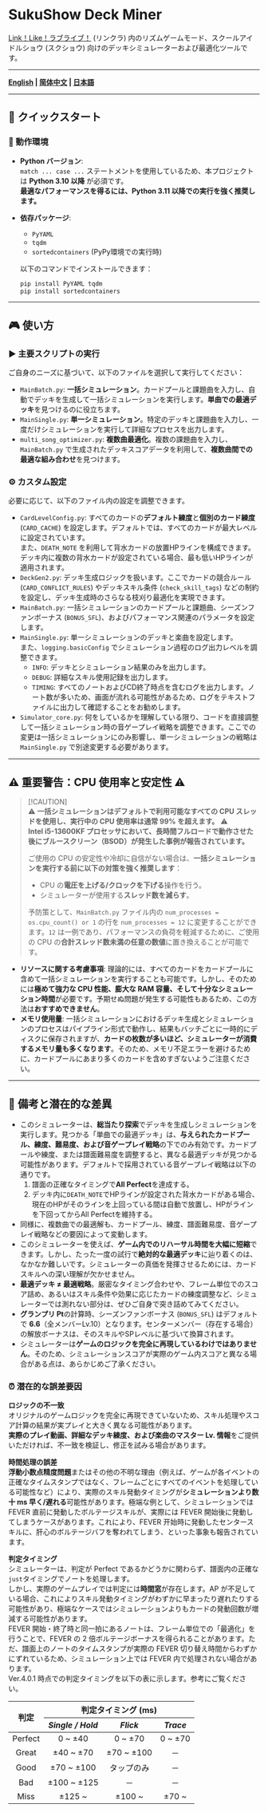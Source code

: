 # SukuShow Deck Miner

[
Link！Like！ラブライブ！](https://www.lovelive-anime.jp/hasunosora/system/) (リンクラ) 内のリズムゲームモード、スクールアイドルショウ (スクショウ) 向けのデッキシミュレーターおよび最適化ツールです。

---

**[English](README.md) | [简体中文](README_zh-cn.md) | [日本語](README_ja-jp.md)**

---

## 🚀 クイックスタート

### 🛞 動作環境

- **Python バージョン**:  
  `match ... case ...` ステートメントを使用しているため、本プロジェクトは **Python 3.10 以降** が必須です。  
  **最適なパフォーマンスを得るには、Python 3.11 以降での実行を強く推奨します。**

- **依存パッケージ**:  

  - `PyYAML`
  - `tqdm`
  - `sortedcontainers` (PyPy環境での実行時)

  以下のコマンドでインストールできます：

  ```bash
  pip install PyYAML tqdm
  pip install sortedcontainers
  ```

---

## 🎮 使い方

### ▶ 主要スクリプトの実行

ご自身のニーズに基づいて、以下のファイルを選択して実行してください：

- `MainBatch.py`: **一括シミュレーション**。カードプールと課題曲を入力し、自動でデッキを生成して一括シミュレーションを実行します。**単曲での最適デッキ**を見つけるのに役立ちます。
- `MainSingle.py`: **単一シミュレーション**。特定のデッキと課題曲を入力し、一度だけシミュレーションを実行して詳細なプロセスを出力します。
- `multi_song_optimizer.py`: **複数曲最適化**。複数の課題曲を入力し、`MainBatch.py` で生成されたデッキスコアデータを利用して、**複数曲間での最適な組み合わせ**を見つけます。

### ⚙ カスタム設定

必要に応じて、以下のファイル内の設定を調整できます。

- `CardLevelConfig.py`: すべてのカードの**デフォルト練度**と**個別のカード練度** (`CARD_CACHE`) を設定します。デフォルトでは、すべてのカードが最大レベルに設定されています。  
また、`DEATH_NOTE` を利用して背水カードの放置HPラインを構成できます。デッキ内に複数の背水カードが設定されている場合、最も低いHPラインが適用されます。
- `DeckGen2.py`: デッキ生成ロジックを扱います。ここでカードの競合ルール (`CARD_CONFLICT_RULES`) やデッキスキル条件 (`check_skill_tags`) などの制約を設定し、デッキ生成時のさらなる枝刈り最適化を実現できます。
- `MainBatch.py`: 一括シミュレーションのカードプールと課題曲、シーズンファンボーナス (`BONUS_SFL`)、およびパフォーマンス関連のパラメータを設定します。
- `MainSingle.py`: 単一シミュレーションのデッキと楽曲を設定します。  
また、`logging.basicConfig` でシミュレーション過程のログ出力レベルを調整できます。
    - `INFO`: デッキとシミュレーション結果のみを出力します。
    - `DEBUG`: 詳細なスキル使用記録を出力します。
    - `TIMING`: すべてのノートおよびCD終了時点を含むログを出力します。ノート数が多いため、画面が流れる可能性があるため、ログをテキストファイルに出力して確認することをお勧めします。
- `Simulator_core.py`: 何をしているかを理解している限り、コードを直接調整して一括シミュレーション時の音ゲープレイ戦略を調整できます。ここでの変更は一括シミュレーションにのみ影響し、単一シミュレーションの戦略は `MainSingle.py` で別途変更する必要があります。

---

## ⚠️ **重要警告：CPU 使用率と安定性** ⚠️

> [\!CAUTION]  
> ⚠ **一括シミュレーションはデフォルトで利用可能なすべての CPU スレッドを使用し、実行中の CPU 使用率は通常 99% を超えます。** ⚠  
> **Intel i5-13600KF プロセッサにおいて、長時間フルロードで動作させた後にブルースクリーン（BSOD）が発生した事例が報告されています。**
>
> ご使用の CPU の安定性や冷却に自信がない場合は、**一括シミュレーションを実行する前に以下の対策を強く推奨します**：
>
> - CPU の**電圧を上げる/クロックを下げる**操作を行う。  
> - シミュレーターが使用する**スレッド数を減らす**。 
>
> 予防策として、`MainBatch.py` ファイル内の `num_processes = os.cpu_count() or 1` の行を `num_processes = 12` に変更することができます。`12` は一例であり、パフォーマンスの負荷を軽減するために、ご使用の CPU の**合計スレッド数未満の任意の数値**に置き換えることが可能です。

- **リソースに関する考慮事項**: 理論的には、すべてのカードをカードプールに含めて一括シミュレーションを実行することも可能です。しかし、そのためには**極めて強力な CPU 性能、膨大な RAM 容量、そして十分なシミュレーション時間**が必要です。予期せぬ問題が発生する可能性もあるため、この方法は**おすすめできません**。
- **メモリ使用量**: 一括シミュレーションにおけるデッキ生成とシミュレーションのプロセスはパイプライン形式で動作し、結果もバッチごとに一時的にディスクに保存されますが、**カードの枚数が多いほど、シミュレーターが消費するメモリ量も多くなります**。そのため、メモリ不足エラーを避けるために、カードプールにあまり多くのカードを含めすぎないようご注意ください。

---

## 📝 備考と潜在的な差異

- このシミュレーターは、**総当たり探索**でデッキを生成しシミュレーションを実行します。見つかる「単曲での最適デッキ」は、**与えられたカードプール、練度、難易度、および音ゲープレイ戦略**の下でのみ有効です。カードプールや練度、または譜面難易度を調整すると、異なる最適デッキが見つかる可能性があります。デフォルトで採用されている音ゲープレイ戦略は以下の通りです。
  1.  譜面の正確なタイミングで**All Perfect**を達成する。
  2.  デッキ内に`DEATH_NOTE`でHPラインが設定された背水カードがある場合、現在のHPがそのラインを上回っている間は自動で放置し、HPがラインを下回ってからAll Perfectを維持する。
- 同様に、複数曲での最適解も、カードプール、練度、譜面難易度、音ゲープレイ戦略などの要因によって変動します。
- このシミュレーターを使えば、**ゲーム内でのリハーサル時間を大幅に短縮**できます。しかし、たった一度の試行で**絶対的な最適デッキ**に辿り着くのは、なかなか難しいです。シミュレーターの真価を発揮させるためには、カードスキルへの深い理解が欠かせません。
- **最適デッキ ≠ 最適戦略**。厳密なタイミング合わせや、フレーム単位でのスコア詰め、あるいはスキル条件や効果に応じたカードの練度調整など、シミュレーターでは測れない部分は、ぜひご自身で突き詰めてみてください。
- **グランプリ Pt**の計算時、シーズンファンボーナス (`BONUS_SFL`) はデフォルトで **6.6**（全メンバーLv.10）となります。センターメンバー（存在する場合）の解放ボーナスは、そのスキルやSPレベルに基づいて換算されます。
- シミュレーターは**ゲームのロジックを完全に再現しているわけではありません**。そのため、シミュレーションスコアが実際のゲーム内スコアと異なる場合がある点は、あらかじめご了承ください。

### ⏰ 潜在的な誤差要因

**ロジックの不一致**  
オリジナルのゲームロジックを完全に再現できていないため、スキル処理やスコア計算の結果が実プレイと大きく異なる可能性があります。  
**実際のプレイ動画、詳細なデッキ練度、および楽曲のマスター Lv. 情報**をご提供いただければ、不一致を検証し、修正を試みる場合があります。

**時間処理の誤差**  
**浮動小数点精度問題**またはその他の不明な理由（例えば、ゲームが各イベントの正確なタイムスタンプではなく、フレームごとにすべてのイベントを処理している可能性など）により、実際のスキル発動タイミングが**シミュレーションより数十 ms 早く/遅れる**可能性があります。極端な例として、シミュレーションでは FEVER 直前に発動したボルテージスキルが、実際には FEVER 開始後に発動してしまうケースがあります。これにより、FEVER 开始時に発動したセンタースキルに、肝心のボルテージバフを奪われてしまう、といった事象も報告されています。

**判定タイミング**  
シミュレーターは、判定が Perfect であるかどうかに関わらず、譜面内の正確な`just`タイミングでノートを処理します。  
しかし、実際のゲームプレイでは判定には**時間窓**が存在します。AP が不足している場合、これによりスキル発動タイミングがわずかに早まったり遅れたりする可能性があり、極端なケースではシミュレーションよりもカードの発動回数が増減する可能性があります。  
FEVER 開始・終了時と同一拍にあるノートは、フレーム単位での「最適化」を行うことで、FEVER の 2 倍ボルテージボーナスを得られることがあります。ただ、譜面上のノートのタイムスタンプが実際の FEVER 切り替え時間からわずかにずれているため、シミュレーション上では FEVER 内で処理されない場合があります。  
Ver.4.0.1 時点での判定タイミングを以下の表に示します。参考にご覧ください。

<table>
  <thead>
    <tr>
      <th rowspan="2"><b>判定</b></th>
      <th colspan="3"><b>判定タイミング (ms)</b></th>
    </tr>
    <tr>
      <th><i>Single / Hold</i></th>
      <th><i>Flick</i></th>
      <th><i>Trace</i></th>
    </tr>
  </thead>
  <tbody align="center">
    <tr>
      <td>Perfect</td>
      <td>0 ~ ±40</td>
      <td>0 ~ ±70</td>
      <td>0 ~ ±70</td>
    </tr>
    <tr>
      <td>Great</td>
      <td>±40 ~ ±70</td>
      <td>±70 ~ ±100</td>
      <td>－</td>
    </tr>
    <tr>
      <td>Good</td>
      <td>±70 ~ ±100</td>
      <td>タップのみ</td>
      <td>－</td>
    </tr>
    <tr>
      <td>Bad</td>
      <td>±100 ~ ±125</td>
      <td>－</td>
      <td>－</td>
    </tr>
    <tr>
      <td>Miss</td>
      <td>±125 ~</td>
      <td>±100 ~</td>
      <td>±70 ~</td>
    </tr>
  </tbody>
</table>
